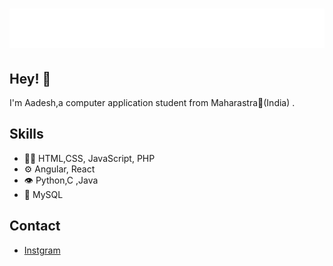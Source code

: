 <h1 align="center">
  <img src="https://github.com/AadeshPatil/AadeshPatil/blob/main/name.svg" alt="Marton Lederer" />
</h1>

## Hey! 👋
I'm Aadesh,a computer application student from Maharastra🚩(India) .



## Skills
- 👨‍💻 HTML,CSS, JavaScript, PHP
- ⚙️ Angular, React
- 👁️ Python,C ,Java
- 💽 MySQL 

## Contact
- [Instgram](https://instagram.com/aadesh.patil_)
